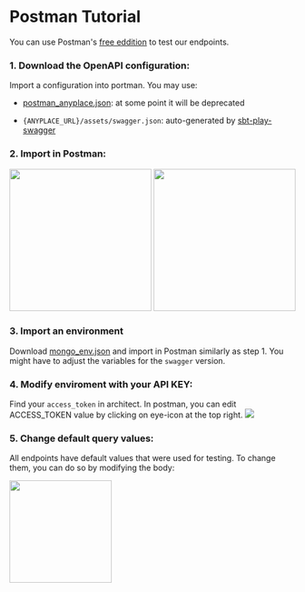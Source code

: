# Postman Tutorial

You can use Postman's [free eddition](https://www.postman.com/) to test our endpoints.

### 1. Download the OpenAPI configuration:
Import a configuration into portman.
You may use:
- [postman_anyplace.json](./postman_anyplace.json): at some point it will be deprecated


- `{ANYPLACE_URL}/assets/swagger.json`: auto-generated by [sbt-play-swagger](https://github.com/iheartradio/play-swagger)
  

### 2. Import in Postman:

<img height="250" src="https://user-images.githubusercontent.com/36662690/120526578-0347e280-c3e2-11eb-800f-cf54ecf7940a.PNG">
<img height="250" src="https://user-images.githubusercontent.com/36662690/120526581-03e07900-c3e2-11eb-93d2-b22b120308d6.PNG">


### 3. Import an environment

Download [mongo_env.json](./mongo_env.json) and import in Postman similarly as step 1. 
You might have to adjust the variables for the `swagger` version.
 
### 4. Modify enviroment with your API KEY:
Find your `access_token` in architect.
In postman, you can edit ACCESS_TOKEN value by clicking on eye-icon at the top right.
<img src="https://user-images.githubusercontent.com/36662690/120548682-49f60680-c3fb-11eb-849c-940777b3bb67.PNG">

### 5. Change default query values:

All endpoints have default values that were used for testing.
To change them, you can do so by modifying the body:

<img height="180" src="https://user-images.githubusercontent.com/36662690/120527176-b3b5e680-c3e2-11eb-9ce5-b97601c1f22e.PNG">

